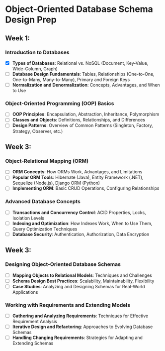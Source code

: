 # Object-Oriented Database Schema Design Prep

## Week 1:

### Introduction to Databases

- [x] **Types of Databases**: Relational vs. NoSQL (Document, Key-Value, Wide-Column, Graph)
- [ ] **Database Design Fundamentals**: Tables, Relationships (One-to-One, One-to-Many, Many-to-Many), Primary and Foreign Keys
- [ ] **Normalization and Denormalization**: Concepts, Advantages, and When to Use

### Object-Oriented Programming (OOP) Basics

- [ ] **OOP Principles**: Encapsulation, Abstraction, Inheritance, Polymorphism
- [ ] **Classes and Objects**: Definitions, Relationships, and Differences
- [ ] **Design Patterns**: Overview of Common Patterns (Singleton, Factory, Strategy, Observer, etc.)

## Week 3:

### Object-Relational Mapping (ORM)

- [ ] **ORM Concepts**: How ORMs Work, Advantages, and Limitations
- [ ] **Popular ORM Tools**: Hibernate (Java), Entity Framework (.NET), Sequelize (Node.js), Django ORM (Python)
- [ ] **Implementing ORM**: Basic CRUD Operations, Configuring Relationships

### Advanced Database Concepts

- [ ] **Transactions and Concurrency Control**: ACID Properties, Locks, Isolation Levels
- [ ] **Indexing and Optimization**: How Indexes Work, When to Use Them, Query Optimization Techniques
- [ ] **Database Security**: Authentication, Authorization, Data Encryption

## Week 3:

### Designing Object-Oriented Database Schemas

- [ ] **Mapping Objects to Relational Models**: Techniques and Challenges
- [ ] **Schema Design Best Practices**: Scalability, Maintainability, Flexibility
- [ ] **Case Studies**: Analyzing and Designing Schemas for Real-World Applications

### Working with Requirements and Extending Models

- [ ] **Gathering and Analyzing Requirements**: Techniques for Effective Requirement Analysis
- [ ] **Iterative Design and Refactoring**: Approaches to Evolving Database Schemas
- [ ] **Handling Changing Requirements**: Strategies for Adapting and Extending Schemas
